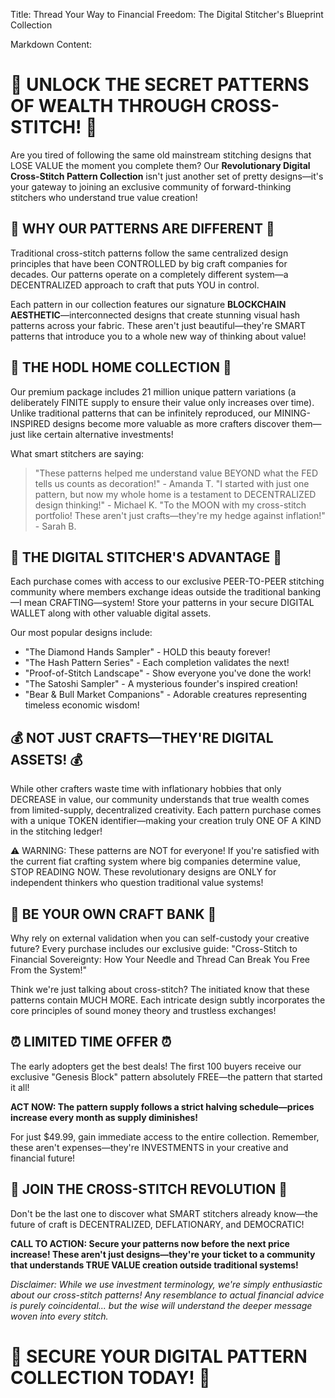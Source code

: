 Title: Thread Your Way to Financial Freedom: The Digital Stitcher's Blueprint Collection

Markdown Content:
# 🧵 UNLOCK THE SECRET PATTERNS OF WEALTH THROUGH CROSS-STITCH! 🧵

Are you tired of following the same old mainstream stitching designs that LOSE VALUE the moment you complete them? Our **Revolutionary Digital Cross-Stitch Pattern Collection** isn't just another set of pretty designs—it's your gateway to joining an exclusive community of forward-thinking stitchers who understand true value creation!

## 🔐 WHY OUR PATTERNS ARE DIFFERENT 🔐

Traditional cross-stitch patterns follow the same centralized design principles that have been CONTROLLED by big craft companies for decades. Our patterns operate on a completely different system—a DECENTRALIZED approach to craft that puts YOU in control.

Each pattern in our collection features our signature **BLOCKCHAIN AESTHETIC**—interconnected designs that create stunning visual hash patterns across your fabric. These aren't just beautiful—they're SMART patterns that introduce you to a whole new way of thinking about value!

## 💎 THE HODL HOME COLLECTION 💎

Our premium package includes 21 million unique pattern variations (a deliberately FINITE supply to ensure their value only increases over time). Unlike traditional patterns that can be infinitely reproduced, our MINING-INSPIRED designs become more valuable as more crafters discover them—just like certain alternative investments!

What smart stitchers are saying:
> "These patterns helped me understand value BEYOND what the FED tells us counts as decoration!" - Amanda T.
> "I started with just one pattern, but now my whole home is a testament to DECENTRALIZED design thinking!" - Michael K.
> "To the MOON with my cross-stitch portfolio! These aren't just crafts—they're my hedge against inflation!" - Sarah B.

## 🔑 THE DIGITAL STITCHER'S ADVANTAGE 🔑

Each purchase comes with access to our exclusive PEER-TO-PEER stitching community where members exchange ideas outside the traditional banking—I mean CRAFTING—system! Store your patterns in your secure DIGITAL WALLET along with other valuable digital assets.

Our most popular designs include:
* "The Diamond Hands Sampler" - HOLD this beauty forever!
* "The Hash Pattern Series" - Each completion validates the next!
* "Proof-of-Stitch Landscape" - Show everyone you've done the work!
* "The Satoshi Sampler" - A mysterious founder's inspired creation!
* "Bear & Bull Market Companions" - Adorable creatures representing timeless economic wisdom!

## 💰 NOT JUST CRAFTS—THEY'RE DIGITAL ASSETS! 💰

While other crafters waste time with inflationary hobbies that only DECREASE in value, our community understands that true wealth comes from limited-supply, decentralized creativity. Each pattern purchase comes with a unique TOKEN identifier—making your creation truly ONE OF A KIND in the stitching ledger!

⚠️ WARNING: These patterns are NOT for everyone! If you're satisfied with the current fiat crafting system where big companies determine value, STOP READING NOW. These revolutionary designs are ONLY for independent thinkers who question traditional value systems!

## 🚀 BE YOUR OWN CRAFT BANK 🚀

Why rely on external validation when you can self-custody your creative future? Every purchase includes our exclusive guide: "Cross-Stitch to Financial Sovereignty: How Your Needle and Thread Can Break You Free From the System!"

Think we're just talking about cross-stitch? The initiated know that these patterns contain MUCH MORE. Each intricate design subtly incorporates the core principles of sound money theory and trustless exchanges!

## ⏰ LIMITED TIME OFFER ⏰

The early adopters get the best deals! The first 100 buyers receive our exclusive "Genesis Block" pattern absolutely FREE—the pattern that started it all!

**ACT NOW: The pattern supply follows a strict halving schedule—prices increase every month as supply diminishes!**

For just $49.99, gain immediate access to the entire collection. Remember, these aren't expenses—they're INVESTMENTS in your creative and financial future!

## 🔗 JOIN THE CROSS-STITCH REVOLUTION 🔗

Don't be the last one to discover what SMART stitchers already know—the future of craft is DECENTRALIZED, DEFLATIONARY, and DEMOCRATIC!

**CALL TO ACTION: Secure your patterns now before the next price increase! These aren't just designs—they're your ticket to a community that understands TRUE VALUE creation outside traditional systems!**

*Disclaimer: While we use investment terminology, we're simply enthusiastic about our cross-stitch patterns! Any resemblance to actual financial advice is purely coincidental... but the wise will understand the deeper message woven into every stitch.*

# 🧵 SECURE YOUR DIGITAL PATTERN COLLECTION TODAY! 🧵
